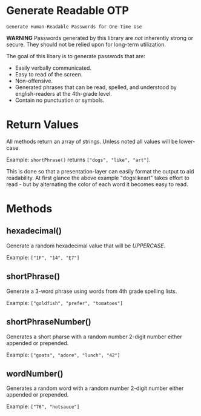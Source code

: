 # Generate Readable OTP

`Generate Human-Readable Passwords for One-Time Use`

**WARNING** Passwords generated by this library are *not* inherently strong or secure. They should not be relied upon for long-term utilization.

The goal of this libary is to generate passwods that are:

* Easily verbally communicated.
* Easy to read of the screen.
* Non-offensive.
* Generated phrases that can be read, spelled, and understood by english-readers at the 4th-grade level.
* Contain no punctuation or symbols.

# Return Values

All methods return an array of strings. Unless noted all values will be lower-case.

Example: `shortPhrase()` returns `["dogs", "like", "art"]`.

This is done so that a presentation-layer can easily format the output to aid readability. At first glance the above example "dogslikeart" takes effort to read - but by alternating the color of each word it becomes easy to read.

# Methods

## hexadecimal()

Generate a random hexadecimal value that will be *UPPERCASE*.

Example: `["1F", "14", "E7"]`

## shortPhrase()

Generate a 3-word phrase using words from 4th grade spelling lists.

Example: `["goldfish", "prefer", "tomatoes"]`

## shortPhraseNumber()

Generates a short pharse with a random number 2-digit number either appended or prepended.

Example: `["goats", "adore", "lunch", "42"]`

## wordNumber()

Generates a random word with a random number 2-digit number either appended or prepended.

Example: `["76", "hotsauce"]`
